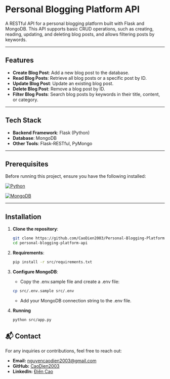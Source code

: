 # Personal Blogging Platform API

A RESTful API for a personal blogging platform built with Flask and MongoDB. This API supports basic CRUD operations, such as creating, reading, updating, and deleting blog posts, and allows filtering posts by keywords.

---

## Features

- **Create Blog Post**: Add a new blog post to the database.
- **Read Blog Posts**: Retrieve all blog posts or a specific post by ID.
- **Update Blog Post**: Update an existing blog post.
- **Delete Blog Post**: Remove a blog post by ID.
- **Filter Blog Posts**: Search blog posts by keywords in their title, content, or category.

---

## Tech Stack

- **Backend Framework**: Flask (Python)
- **Database**: MongoDB
- **Other Tools**: Flask-RESTful, PyMongo

---

## Prerequisites

Before running this project, ensure you have the following installed:

[![Python](https://img.shields.io/badge/python-%203.10%20|%203.11%20|%203.12|%203.13-blue?logo=python&logoColor=white)](https://www.python.org/downloads/)

[![MongoDB](https://img.shields.io/badge/MongoDB-v4.4%20|%20v5.0%20|%20v6.0-brightgreen?logo=mongodb&logoColor=white)](https://www.mongodb.com/try/download/community)

---

## Installation

1. **Clone the repository**:
   ```bash
   git clone https://github.com/CaoDien2003/Personal-Blogging-Platform-API.git
   cd personal-blogging-platform-api
   ```
2. **Requirements**:

   ```bash
   pip install -r src/requirements.txt
   ```

3. **Configure MongoDB**:

   - Copy the .env.sample file and create a .env file:

   ```bash
   cp src/.env.sample src/.env
   ```

   - Add your MongoDB connection string to the .env file.

4. **Running**

   ```bash
   python src/app.py
   ```

## 📬 Contact

For any inquiries or contributions, feel free to reach out:

- **Email:** nguyencaodien2003@gmail.com
- **GitHub:** [CaoDien2003](https://github.com/YourGitHubUsername)
- **LinkedIn:** [Điền Cao](https://www.linkedin.com/in/nguyencaodien/)
